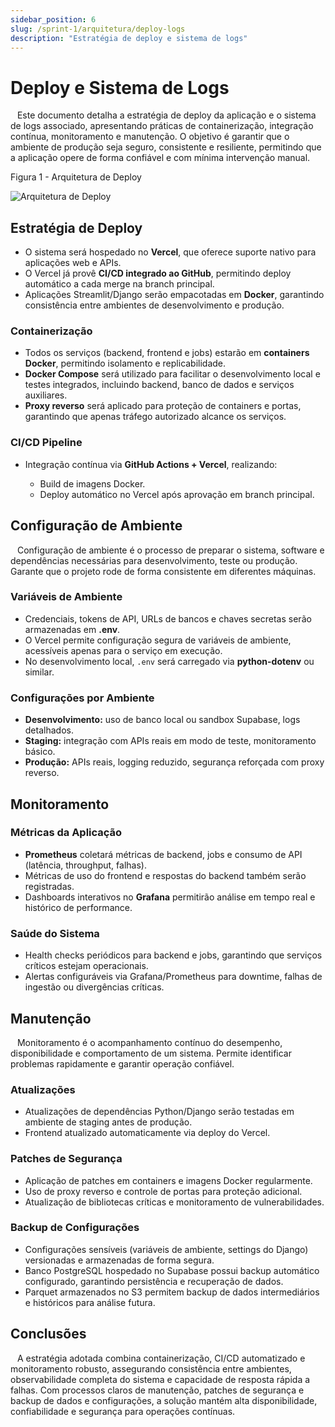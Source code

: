 ```yaml
---
sidebar_position: 6
slug: /sprint-1/arquitetura/deploy-logs
description: "Estratégia de deploy e sistema de logs"
---
```


# Deploy e Sistema de Logs

&ensp; Este documento detalha a estratégia de deploy da aplicação e o sistema de logs associado, apresentando práticas de containerização, integração contínua, monitoramento e manutenção. O objetivo é garantir que o ambiente de produção seja seguro, consistente e resiliente, permitindo que a aplicação opere de forma confiável e com mínima intervenção manual.

<p style={{textAlign: 'center'}}>Figura 1 - Arquitetura de Deploy</p>

<div style={{margin: 25}}>
    <div style={{textAlign: 'center'}}>
        <img src={require("../../../static/img/deploy.png").default} style={{width: 800}} alt="Arquitetura de Deploy" />
        <br />
    </div>
</div>

## Estratégia de Deploy

* O sistema será hospedado no **Vercel**, que oferece suporte nativo para aplicações web e APIs.
* O Vercel já provê **CI/CD integrado ao GitHub**, permitindo deploy automático a cada merge na branch principal.
* Aplicações Streamlit/Django serão empacotadas em **Docker**, garantindo consistência entre ambientes de desenvolvimento e produção.

### Containerização

* Todos os serviços (backend, frontend e jobs) estarão em **containers Docker**, permitindo isolamento e replicabilidade.
* **Docker Compose** será utilizado para facilitar o desenvolvimento local e testes integrados, incluindo backend, banco de dados e serviços auxiliares.
* **Proxy reverso** será aplicado para proteção de containers e portas, garantindo que apenas tráfego autorizado alcance os serviços.

### CI/CD Pipeline

* Integração contínua via **GitHub Actions + Vercel**, realizando:

  * Build de imagens Docker.
  * Deploy automático no Vercel após aprovação em branch principal.


## Configuração de Ambiente
&ensp; Configuração de ambiente é o processo de preparar o sistema, software e dependências necessárias para desenvolvimento, teste ou produção. Garante que o projeto rode de forma consistente em diferentes máquinas.

### Variáveis de Ambiente

* Credenciais, tokens de API, URLs de bancos e chaves secretas serão armazenadas em **.env**.
* O Vercel permite configuração segura de variáveis de ambiente, acessíveis apenas para o serviço em execução.
* No desenvolvimento local, `.env` será carregado via **python-dotenv** ou similar.

### Configurações por Ambiente

* **Desenvolvimento:** uso de banco local ou sandbox Supabase, logs detalhados.
* **Staging:** integração com APIs reais em modo de teste, monitoramento básico.
* **Produção:** APIs reais, logging reduzido, segurança reforçada com proxy reverso.

## Monitoramento

### Métricas da Aplicação

* **Prometheus** coletará métricas de backend, jobs e consumo de API (latência, throughput, falhas).
* Métricas de uso do frontend e respostas do backend também serão registradas.
* Dashboards interativos no **Grafana** permitirão análise em tempo real e histórico de performance.

### Saúde do Sistema

* Health checks periódicos para backend e jobs, garantindo que serviços críticos estejam operacionais.
* Alertas configuráveis via Grafana/Prometheus para downtime, falhas de ingestão ou divergências críticas.


## Manutenção
&ensp; Monitoramento é o acompanhamento contínuo do desempenho, disponibilidade e comportamento de um sistema. Permite identificar problemas rapidamente e garantir operação confiável.

### Atualizações

* Atualizações de dependências Python/Django serão testadas em ambiente de staging antes de produção.
* Frontend atualizado automaticamente via deploy do Vercel.

### Patches de Segurança

* Aplicação de patches em containers e imagens Docker regularmente.
* Uso de proxy reverso e controle de portas para proteção adicional.
* Atualização de bibliotecas críticas e monitoramento de vulnerabilidades.

### Backup de Configurações

* Configurações sensíveis (variáveis de ambiente, settings do Django) versionadas e armazenadas de forma segura.
* Banco PostgreSQL hospedado no Supabase possui backup automático configurado, garantindo persistência e recuperação de dados.
* Parquet armazenados no S3 permitem backup de dados intermediários e históricos para análise futura.


## Conclusões
&ensp; A estratégia adotada combina containerização, CI/CD automatizado e monitoramento robusto, assegurando consistência entre ambientes, observabilidade completa do sistema e capacidade de resposta rápida a falhas. Com processos claros de manutenção, patches de segurança e backup de dados e configurações, a solução mantém alta disponibilidade, confiabilidade e segurança para operações contínuas.